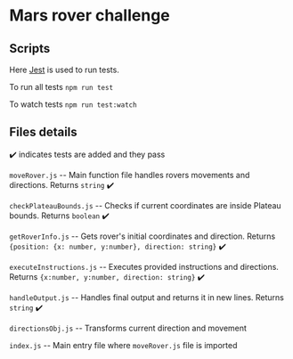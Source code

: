 # Mars rover challenge

## Scripts 

Here [Jest](https://jestjs.io/) is used to run tests.

To run all tests  `npm run test`

To watch tests `npm run test:watch`

## Files details

:heavy_check_mark: indicates tests are added and they pass

`moveRover.js` -- Main function file handles rovers movements and directions. Returns `string`  :heavy_check_mark:

`checkPlateauBounds.js` -- Checks if current coordinates are inside Plateau bounds. Returns `boolean` :heavy_check_mark:

`getRoverInfo.js` -- Gets rover's initial coordinates and direction. Returns `{position: {x: number, y:number}, direction: string}` :heavy_check_mark:

`executeInstructions.js` -- Executes provided instructions and directions. Returns `{x:number, y:number, direction: string}` :heavy_check_mark:

`handleOutput.js` -- Handles final output and returns it in new lines. Returns `string` :heavy_check_mark:

`directionsObj.js` -- Transforms current direction and movement 

`index.js` -- Main entry file where `moveRover.js` file is imported
